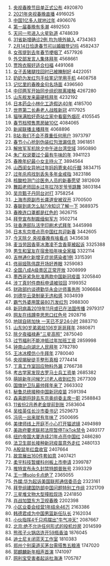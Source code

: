 1. [央视春晚节目单正式公布](http://www.baidu.com/baidu?cl=3&tn=SE_baiduhomet8_jmjb7mjw&rsv_dl=fyb_top&fr=top1000&wd=%D1%EB%CA%D3%B4%BA%CD%ED%BD%DA%C4%BF%B5%A5%D5%FD%CA%BD%B9%AB%B2%BC) 4920870
1. [2021年央视春晚直播](http://www.baidu.com/baidu?cl=3&tn=SE_baiduhomet8_jmjb7mjw&rsv_dl=fyb_top&fr=top1000&wd=2021%C4%EA%D1%EB%CA%D3%B4%BA%CD%ED%D6%B1%B2%A5) 4916025
1. [中国1亿多人就地过年](http://www.baidu.com/baidu?cl=3&tn=SE_baiduhomet8_jmjb7mjw&rsv_dl=fyb_top&fr=top1000&wd=%D6%D0%B9%FA1%D2%DA%B6%E0%C8%CB%BE%CD%B5%D8%B9%FD%C4%EA) 4906076
1. [第一届春晚有多潮](http://www.baidu.com/baidu?cl=3&tn=SE_baiduhomet8_jmjb7mjw&rsv_dl=fyb_top&fr=top1000&wd=%B5%DA%D2%BB%BD%EC%B4%BA%CD%ED%D3%D0%B6%E0%B3%B1) 4892503
1. [天问一号进入火星轨道](http://www.baidu.com/baidu?cl=3&tn=SE_baiduhomet8_jmjb7mjw&rsv_dl=fyb_top&fr=top1000&wd=%CC%EC%CE%CA%D2%BB%BA%C5%BD%F8%C8%EB%BB%F0%D0%C7%B9%EC%B5%C0) 4748639
1. [31省新增确诊2例 均为境外输入](http://www.baidu.com/baidu?cl=3&tn=SE_baiduhomet8_jmjb7mjw&rsv_dl=fyb_top&fr=top1000&wd=31%CA%A1%D0%C2%D4%F6%C8%B7%D5%EF2%C0%FD%20%BE%F9%CE%AA%BE%B3%CD%E2%CA%E4%C8%EB) 4734363
1. [2月14日恰逢春节可以婚姻登记吗](http://www.baidu.com/baidu?cl=3&tn=SE_baiduhomet8_jmjb7mjw&rsv_dl=fyb_top&fr=top1000&wd=2%D4%C214%C8%D5%C7%A1%B7%EA%B4%BA%BD%DA%BF%C9%D2%D4%BB%E9%D2%F6%B5%C7%BC%C7%C2%F0) 4582437
1. [女孩提到去年春节哽咽了](http://www.baidu.com/baidu?cl=3&tn=SE_baiduhomet8_jmjb7mjw&rsv_dl=fyb_top&fr=top1000&wd=%C5%AE%BA%A2%CC%E1%B5%BD%C8%A5%C4%EA%B4%BA%BD%DA%DF%EC%D1%CA%C1%CB) 4577926
1. [外交部发言人集体拜年](http://www.baidu.com/baidu?cl=3&tn=SE_baiduhomet8_jmjb7mjw&rsv_dl=fyb_top&fr=top1000&wd=%CD%E2%BD%BB%B2%BF%B7%A2%D1%D4%C8%CB%BC%AF%CC%E5%B0%DD%C4%EA) 4568661
1. [贾玲衣服好适合扫福](http://www.baidu.com/baidu?cl=3&tn=SE_baiduhomet8_jmjb7mjw&rsv_dl=fyb_top&fr=top1000&wd=%BC%D6%C1%E1%D2%C2%B7%FE%BA%C3%CA%CA%BA%CF%C9%A8%B8%A3) 4491068
1. [女子丢猪腿找回时已被腌制好](http://www.baidu.com/baidu?cl=3&tn=SE_baiduhomet8_jmjb7mjw&rsv_dl=fyb_top&fr=top1000&wd=%C5%AE%D7%D3%B6%AA%D6%ED%CD%C8%D5%D2%BB%D8%CA%B1%D2%D1%B1%BB%EB%E7%D6%C6%BA%C3) 4422051
1. [奶奶为发红包手绘笔记学用手机](http://www.baidu.com/baidu?cl=3&tn=SE_baiduhomet8_jmjb7mjw&rsv_dl=fyb_top&fr=top1000&wd=%C4%CC%C4%CC%CE%AA%B7%A2%BA%EC%B0%FC%CA%D6%BB%E6%B1%CA%BC%C7%D1%A7%D3%C3%CA%D6%BB%FA) 4408758
1. [记忆里的春晚金句名场面](http://www.baidu.com/baidu?cl=3&tn=SE_baiduhomet8_jmjb7mjw&rsv_dl=fyb_top&fr=top1000&wd=%BC%C7%D2%E4%C0%EF%B5%C4%B4%BA%CD%ED%BD%F0%BE%E4%C3%FB%B3%A1%C3%E6) 4396560
1. [中印两军开始同步组织脱离接触](http://www.baidu.com/baidu?cl=3&tn=SE_baiduhomet8_jmjb7mjw&rsv_dl=fyb_top&fr=top1000&wd=%D6%D0%D3%A1%C1%BD%BE%FC%BF%AA%CA%BC%CD%AC%B2%BD%D7%E9%D6%AF%CD%D1%C0%EB%BD%D3%B4%A5) 4267280
1. [山东舰发来最硬核拜年](http://www.baidu.com/baidu?cl=3&tn=SE_baiduhomet8_jmjb7mjw&rsv_dl=fyb_top&fr=top1000&wd=%C9%BD%B6%AB%BD%A2%B7%A2%C0%B4%D7%EE%D3%B2%BA%CB%B0%DD%C4%EA) 4232192
1. [日本药企小林化工造假达40年](http://www.baidu.com/baidu?cl=3&tn=SE_baiduhomet8_jmjb7mjw&rsv_dl=fyb_top&fr=top1000&wd=%C8%D5%B1%BE%D2%A9%C6%F3%D0%A1%C1%D6%BB%AF%B9%A4%D4%EC%BC%D9%B4%EF40%C4%EA) 4185700
1. [世界第二长寿老人战胜新冠](http://www.baidu.com/baidu?cl=3&tn=SE_baiduhomet8_jmjb7mjw&rsv_dl=fyb_top&fr=top1000&wd=%CA%C0%BD%E7%B5%DA%B6%FE%B3%A4%CA%D9%C0%CF%C8%CB%D5%BD%CA%A4%D0%C2%B9%DA) 4117925
1. [猫咪满脸好奇站立家中看窗外烟花](http://www.baidu.com/baidu?cl=3&tn=SE_baiduhomet8_jmjb7mjw&rsv_dl=fyb_top&fr=top1000&wd=%C3%A8%DF%E4%C2%FA%C1%B3%BA%C3%C6%E6%D5%BE%C1%A2%BC%D2%D6%D0%BF%B4%B4%B0%CD%E2%D1%CC%BB%A8) 4105545
1. [春节档预售票房破10亿](http://www.baidu.com/baidu?cl=3&tn=SE_baiduhomet8_jmjb7mjw&rsv_dl=fyb_top&fr=top1000&wd=%B4%BA%BD%DA%B5%B5%D4%A4%CA%DB%C6%B1%B7%BF%C6%C610%D2%DA) 4084065
1. [新闻联播主播拜年](http://www.baidu.com/baidu?cl=3&tn=SE_baiduhomet8_jmjb7mjw&rsv_dl=fyb_top&fr=top1000&wd=%D0%C2%CE%C5%C1%AA%B2%A5%D6%F7%B2%A5%B0%DD%C4%EA) 4068896
1. [B站:我们不会不尊重任何用户](http://www.baidu.com/baidu?cl=3&tn=SE_baiduhomet8_jmjb7mjw&rsv_dl=fyb_top&fr=top1000&wd=B%D5%BE%3A%CE%D2%C3%C7%B2%BB%BB%E1%B2%BB%D7%F0%D6%D8%C8%CE%BA%CE%D3%C3%BB%A7) 3973797
1. [春节小心抢到伪装红包泄漏信息](http://www.baidu.com/baidu?cl=3&tn=SE_baiduhomet8_jmjb7mjw&rsv_dl=fyb_top&fr=top1000&wd=%B4%BA%BD%DA%D0%A1%D0%C4%C7%C0%B5%BD%CE%B1%D7%B0%BA%EC%B0%FC%D0%B9%C2%A9%D0%C5%CF%A2) 3961851
1. [解放军军机除夕中午进台湾空域](http://www.baidu.com/baidu?cl=3&tn=SE_baiduhomet8_jmjb7mjw&rsv_dl=fyb_top&fr=top1000&wd=%BD%E2%B7%C5%BE%FC%BE%FC%BB%FA%B3%FD%CF%A6%D6%D0%CE%E7%BD%F8%CC%A8%CD%E5%BF%D5%D3%F2) 3950890
1. [朱广权说要过个最有牛味的年](http://www.baidu.com/baidu?cl=3&tn=SE_baiduhomet8_jmjb7mjw&rsv_dl=fyb_top&fr=top1000&wd=%D6%EC%B9%E3%C8%A8%CB%B5%D2%AA%B9%FD%B8%F6%D7%EE%D3%D0%C5%A3%CE%B6%B5%C4%C4%EA) 3941123
1. [春晚年纪最小女主持火了](http://www.baidu.com/baidu?cl=3&tn=SE_baiduhomet8_jmjb7mjw&rsv_dl=fyb_top&fr=top1000&wd=%B4%BA%CD%ED%C4%EA%BC%CD%D7%EE%D0%A1%C5%AE%D6%F7%B3%D6%BB%F0%C1%CB) 3894564
1. [山西闺女异地过年妈妈寄来40斤醋](http://www.baidu.com/baidu?cl=3&tn=SE_baiduhomet8_jmjb7mjw&rsv_dl=fyb_top&fr=top1000&wd=%C9%BD%CE%F7%B9%EB%C5%AE%D2%EC%B5%D8%B9%FD%C4%EA%C2%E8%C2%E8%BC%C4%C0%B440%BD%EF%B4%D7) 3834715
1. [过年杀鸡找到丢失多年金戒指](http://www.baidu.com/baidu?cl=3&tn=SE_baiduhomet8_jmjb7mjw&rsv_dl=fyb_top&fr=top1000&wd=%B9%FD%C4%EA%C9%B1%BC%A6%D5%D2%B5%BD%B6%AA%CA%A7%B6%E0%C4%EA%BD%F0%BD%E4%D6%B8) 3823186
1. [核酸检测门诊医务人员的新春愿望](http://www.baidu.com/baidu?cl=3&tn=SE_baiduhomet8_jmjb7mjw&rsv_dl=fyb_top&fr=top1000&wd=%BA%CB%CB%E1%BC%EC%B2%E2%C3%C5%D5%EF%D2%BD%CE%F1%C8%CB%D4%B1%B5%C4%D0%C2%B4%BA%D4%B8%CD%FB) 3812609
1. [舞蹈老师回乡过年拉78岁爷爷跳舞](http://www.baidu.com/baidu?cl=3&tn=SE_baiduhomet8_jmjb7mjw&rsv_dl=fyb_top&fr=top1000&wd=%CE%E8%B5%B8%C0%CF%CA%A6%BB%D8%CF%E7%B9%FD%C4%EA%C0%AD78%CB%EA%D2%AF%D2%AF%CC%F8%CE%E8) 3803184
1. [吴京甄子丹同台对打](http://www.baidu.com/baidu?cl=3&tn=SE_baiduhomet8_jmjb7mjw&rsv_dl=fyb_top&fr=top1000&wd=%CE%E2%BE%A9%D5%E7%D7%D3%B5%A4%CD%AC%CC%A8%B6%D4%B4%F2) 3758254
1. [上海市原副市长龚道安被双开](http://www.baidu.com/baidu?cl=3&tn=SE_baiduhomet8_jmjb7mjw&rsv_dl=fyb_top&fr=top1000&wd=%C9%CF%BA%A3%CA%D0%D4%AD%B8%B1%CA%D0%B3%A4%B9%A8%B5%C0%B0%B2%B1%BB%CB%AB%BF%AA) 3700500
1. [春联到底怎么贴?冷知识了解一下](http://www.baidu.com/baidu?cl=3&tn=SE_baiduhomet8_jmjb7mjw&rsv_dl=fyb_top&fr=top1000&wd=%B4%BA%C1%AA%B5%BD%B5%D7%D4%F5%C3%B4%CC%F9%3F%C0%E4%D6%AA%CA%B6%C1%CB%BD%E2%D2%BB%CF%C2) 3689375
1. [春晚连口罩都是红色的](http://www.baidu.com/baidu?cl=3&tn=SE_baiduhomet8_jmjb7mjw&rsv_dl=fyb_top&fr=top1000&wd=%B4%BA%CD%ED%C1%AC%BF%DA%D5%D6%B6%BC%CA%C7%BA%EC%C9%AB%B5%C4) 3626715
1. [拜登宣布制裁缅甸军方](http://www.baidu.com/baidu?cl=3&tn=SE_baiduhomet8_jmjb7mjw&rsv_dl=fyb_top&fr=top1000&wd=%B0%DD%B5%C7%D0%FB%B2%BC%D6%C6%B2%C3%C3%E5%B5%E9%BE%FC%B7%BD) 3502714
1. [驻香港部队活字印刷术式拜年](http://www.baidu.com/baidu?cl=3&tn=SE_baiduhomet8_jmjb7mjw&rsv_dl=fyb_top&fr=top1000&wd=%D7%A4%CF%E3%B8%DB%B2%BF%B6%D3%BB%EE%D7%D6%D3%A1%CB%A2%CA%F5%CA%BD%B0%DD%C4%EA) 3445998
1. [日本东京塔点亮中国红共迎新春](http://www.baidu.com/baidu?cl=3&tn=SE_baiduhomet8_jmjb7mjw&rsv_dl=fyb_top&fr=top1000&wd=%C8%D5%B1%BE%B6%AB%BE%A9%CB%FE%B5%E3%C1%C1%D6%D0%B9%FA%BA%EC%B9%B2%D3%AD%D0%C2%B4%BA) 3442605
1. [今天除夕 央视春晚有啥看点](http://www.baidu.com/baidu?cl=3&tn=SE_baiduhomet8_jmjb7mjw&rsv_dl=fyb_top&fr=top1000&wd=%BD%F1%CC%EC%B3%FD%CF%A6%20%D1%EB%CA%D3%B4%BA%CD%ED%D3%D0%C9%B6%BF%B4%B5%E3) 3435638
1. [麦当劳因香草冰激凌不含香草被起诉](http://www.baidu.com/baidu?cl=3&tn=SE_baiduhomet8_jmjb7mjw&rsv_dl=fyb_top&fr=top1000&wd=%C2%F3%B5%B1%C0%CD%D2%F2%CF%E3%B2%DD%B1%F9%BC%A4%C1%E8%B2%BB%BA%AC%CF%E3%B2%DD%B1%BB%C6%F0%CB%DF) 3325388
1. [男生和室友在宿舍拍年味全家福](http://www.baidu.com/baidu?cl=3&tn=SE_baiduhomet8_jmjb7mjw&rsv_dl=fyb_top&fr=top1000&wd=%C4%D0%C9%FA%BA%CD%CA%D2%D3%D1%D4%DA%CB%DE%C9%E1%C5%C4%C4%EA%CE%B6%C8%AB%BC%D2%B8%A3) 3322114
1. [吉林通化新增无症状感染者1例](http://www.baidu.com/baidu?cl=3&tn=SE_baiduhomet8_jmjb7mjw&rsv_dl=fyb_top&fr=top1000&wd=%BC%AA%C1%D6%CD%A8%BB%AF%D0%C2%D4%F6%CE%DE%D6%A2%D7%B4%B8%D0%C8%BE%D5%DF1%C0%FD) 3315391
1. [佟丽娅陈伟霆开场好养眼](http://www.baidu.com/baidu?cl=3&tn=SE_baiduhomet8_jmjb7mjw&rsv_dl=fyb_top&fr=top1000&wd=%D9%A1%C0%F6%E6%AB%B3%C2%CE%B0%F6%AA%BF%AA%B3%A1%BA%C3%D1%F8%D1%DB) 3259083
1. [全国八成A级景区正常开放](http://www.baidu.com/baidu?cl=3&tn=SE_baiduhomet8_jmjb7mjw&rsv_dl=fyb_top&fr=top1000&wd=%C8%AB%B9%FA%B0%CB%B3%C9A%BC%B6%BE%B0%C7%F8%D5%FD%B3%A3%BF%AA%B7%C5) 3208999
1. [墨西哥紧急批准两款中国新冠疫苗](http://www.baidu.com/baidu?cl=3&tn=SE_baiduhomet8_jmjb7mjw&rsv_dl=fyb_top&fr=top1000&wd=%C4%AB%CE%F7%B8%E7%BD%F4%BC%B1%C5%FA%D7%BC%C1%BD%BF%EE%D6%D0%B9%FA%D0%C2%B9%DA%D2%DF%C3%E7) 3205840
1. [涉丁真91件商标申请被驳回](http://www.baidu.com/baidu?cl=3&tn=SE_baiduhomet8_jmjb7mjw&rsv_dl=fyb_top&fr=top1000&wd=%C9%E6%B6%A1%D5%E691%BC%FE%C9%CC%B1%EA%C9%EA%C7%EB%B1%BB%B2%B5%BB%D8) 3199352
1. [财政部约谈德勤华永会计师事务所](http://www.baidu.com/baidu?cl=3&tn=SE_baiduhomet8_jmjb7mjw&rsv_dl=fyb_top&fr=top1000&wd=%B2%C6%D5%FE%B2%BF%D4%BC%CC%B8%B5%C2%C7%DA%BB%AA%D3%C0%BB%E1%BC%C6%CA%A6%CA%C2%CE%F1%CB%F9) 3096684
1. [刘德华云录制毫无违和感](http://www.baidu.com/baidu?cl=3&tn=SE_baiduhomet8_jmjb7mjw&rsv_dl=fyb_top&fr=top1000&wd=%C1%F5%B5%C2%BB%AA%D4%C6%C2%BC%D6%C6%BA%C1%CE%DE%CE%A5%BA%CD%B8%D0) 3034939
1. [霸气外婆用筐装80万发红包](http://www.baidu.com/baidu?cl=3&tn=SE_baiduhomet8_jmjb7mjw&rsv_dl=fyb_top&fr=top1000&wd=%B0%D4%C6%F8%CD%E2%C6%C5%D3%C3%BF%F0%D7%B080%CD%F2%B7%A2%BA%EC%B0%FC) 2988300
1. [新冠病毒2019年11月或已在法国传播](http://www.baidu.com/baidu?cl=3&tn=SE_baiduhomet8_jmjb7mjw&rsv_dl=fyb_top&fr=top1000&wd=%D0%C2%B9%DA%B2%A1%B6%BE2019%C4%EA11%D4%C2%BB%F2%D2%D1%D4%DA%B7%A8%B9%FA%B4%AB%B2%A5) 2979317
1. [网友在线蹲李思思口红色号](http://www.baidu.com/baidu?cl=3&tn=SE_baiduhomet8_jmjb7mjw&rsv_dl=fyb_top&fr=top1000&wd=%CD%F8%D3%D1%D4%DA%CF%DF%B6%D7%C0%EE%CB%BC%CB%BC%BF%DA%BA%EC%C9%AB%BA%C5) 2928716
1. [地球自转加快 一天已不足24小时](http://www.baidu.com/baidu?cl=3&tn=SE_baiduhomet8_jmjb7mjw&rsv_dl=fyb_top&fr=top1000&wd=%B5%D8%C7%F2%D7%D4%D7%AA%BC%D3%BF%EC%20%D2%BB%CC%EC%D2%D1%B2%BB%D7%E324%D0%A1%CA%B1) 2883710
1. [山东90岁弟弟给106岁哥哥拜年](http://www.baidu.com/baidu?cl=3&tn=SE_baiduhomet8_jmjb7mjw&rsv_dl=fyb_top&fr=top1000&wd=%C9%BD%B6%AB90%CB%EA%B5%DC%B5%DC%B8%F8106%CB%EA%B8%E7%B8%E7%B0%DD%C4%EA) 2880871
1. [除夕夜福禄寿"三星高照"](http://www.baidu.com/baidu?cl=3&tn=SE_baiduhomet8_jmjb7mjw&rsv_dl=fyb_top&fr=top1000&wd=%B3%FD%CF%A6%D2%B9%B8%A3%C2%BB%CA%D9%22%C8%FD%D0%C7%B8%DF%D5%D5%22) 2875040
1. [过节福利不能冲抵过年加班工资](http://www.baidu.com/baidu?cl=3&tn=SE_baiduhomet8_jmjb7mjw&rsv_dl=fyb_top&fr=top1000&wd=%B9%FD%BD%DA%B8%A3%C0%FB%B2%BB%C4%DC%B3%E5%B5%D6%B9%FD%C4%EA%BC%D3%B0%E0%B9%A4%D7%CA) 2859998
1. [钟南山向湖北人民拜年](http://www.baidu.com/baidu?cl=3&tn=SE_baiduhomet8_jmjb7mjw&rsv_dl=fyb_top&fr=top1000&wd=%D6%D3%C4%CF%C9%BD%CF%F2%BA%FE%B1%B1%C8%CB%C3%F1%B0%DD%C4%EA) 2782780
1. [王冰冰模仿小牛拜年](http://www.baidu.com/baidu?cl=3&tn=SE_baiduhomet8_jmjb7mjw&rsv_dl=fyb_top&fr=top1000&wd=%CD%F5%B1%F9%B1%F9%C4%A3%B7%C2%D0%A1%C5%A3%B0%DD%C4%EA) 2780040
1. [央视揭秘徒手整形真相](http://www.baidu.com/baidu?cl=3&tn=SE_baiduhomet8_jmjb7mjw&rsv_dl=fyb_top&fr=top1000&wd=%D1%EB%CA%D3%BD%D2%C3%D8%CD%BD%CA%D6%D5%FB%D0%CE%D5%E6%CF%E0) 2774414
1. [丁真工作室回应物料外漏](http://www.baidu.com/baidu?cl=3&tn=SE_baiduhomet8_jmjb7mjw&rsv_dl=fyb_top&fr=top1000&wd=%B6%A1%D5%E6%B9%A4%D7%F7%CA%D2%BB%D8%D3%A6%CE%EF%C1%CF%CD%E2%C2%A9) 2766738
1. [考古学家发现古罗马士兵工资单](http://www.baidu.com/baidu?cl=3&tn=SE_baiduhomet8_jmjb7mjw&rsv_dl=fyb_top&fr=top1000&wd=%BF%BC%B9%C5%D1%A7%BC%D2%B7%A2%CF%D6%B9%C5%C2%DE%C2%ED%CA%BF%B1%F8%B9%A4%D7%CA%B5%A5) 2685382
1. [萌娃新年问候乞讨老人收到红包](http://www.baidu.com/baidu?cl=3&tn=SE_baiduhomet8_jmjb7mjw&rsv_dl=fyb_top&fr=top1000&wd=%C3%C8%CD%DE%D0%C2%C4%EA%CE%CA%BA%F2%C6%F2%CC%D6%C0%CF%C8%CB%CA%D5%B5%BD%BA%EC%B0%FC) 2677309
1. [国旗护卫队最帅拜年来了](http://www.baidu.com/baidu?cl=3&tn=SE_baiduhomet8_jmjb7mjw&rsv_dl=fyb_top&fr=top1000&wd=%B9%FA%C6%EC%BB%A4%CE%C0%B6%D3%D7%EE%CB%A7%B0%DD%C4%EA%C0%B4%C1%CB) 2663302
1. [秘鲁总统接种中国新冠疫苗](http://www.baidu.com/baidu?cl=3&tn=SE_baiduhomet8_jmjb7mjw&rsv_dl=fyb_top&fr=top1000&wd=%C3%D8%C2%B3%D7%DC%CD%B3%BD%D3%D6%D6%D6%D0%B9%FA%D0%C2%B9%DA%D2%DF%C3%E7) 2591394
1. [森喜朗将辞去东京奥组委主席一职](http://www.baidu.com/baidu?cl=3&tn=SE_baiduhomet8_jmjb7mjw&rsv_dl=fyb_top&fr=top1000&wd=%C9%AD%CF%B2%C0%CA%BD%AB%B4%C7%C8%A5%B6%AB%BE%A9%B0%C2%D7%E9%CE%AF%D6%F7%CF%AF%D2%BB%D6%B0) 2588843
1. [11省份2月养老金提前到账](http://www.baidu.com/baidu?cl=3&tn=SE_baiduhomet8_jmjb7mjw&rsv_dl=fyb_top&fr=top1000&wd=11%CA%A1%B7%DD2%D4%C2%D1%F8%C0%CF%BD%F0%CC%E1%C7%B0%B5%BD%D5%CB) 2583604
1. [吴桂英任长沙市委书记](http://www.baidu.com/baidu?cl=3&tn=SE_baiduhomet8_jmjb7mjw&rsv_dl=fyb_top&fr=top1000&wd=%CE%E2%B9%F0%D3%A2%C8%CE%B3%A4%C9%B3%CA%D0%CE%AF%CA%E9%BC%C7) 2529673
1. [冯巩一出来就有年味了](http://www.baidu.com/baidu?cl=3&tn=SE_baiduhomet8_jmjb7mjw&rsv_dl=fyb_top&fr=top1000&wd=%B7%EB%B9%AE%D2%BB%B3%F6%C0%B4%BE%CD%D3%D0%C4%EA%CE%B6%C1%CB) 2500695
1. [美律师线上开庭不小心打开猫滤镜](http://www.baidu.com/baidu?cl=3&tn=SE_baiduhomet8_jmjb7mjw&rsv_dl=fyb_top&fr=top1000&wd=%C3%C0%C2%C9%CA%A6%CF%DF%C9%CF%BF%AA%CD%A5%B2%BB%D0%A1%D0%C4%B4%F2%BF%AA%C3%A8%C2%CB%BE%B5) 2494989
1. [美政府要求联邦法院暂停TikTok禁令](http://www.baidu.com/baidu?cl=3&tn=SE_baiduhomet8_jmjb7mjw&rsv_dl=fyb_top&fr=top1000&wd=%C3%C0%D5%FE%B8%AE%D2%AA%C7%F3%C1%AA%B0%EE%B7%A8%D4%BA%D4%DD%CD%A3TikTok%BD%FB%C1%EE) 2493177
1. [纽约帝国大厦连续21年点亮中国红](http://www.baidu.com/baidu?cl=3&tn=SE_baiduhomet8_jmjb7mjw&rsv_dl=fyb_top&fr=top1000&wd=%C5%A6%D4%BC%B5%DB%B9%FA%B4%F3%CF%C3%C1%AC%D0%F821%C4%EA%B5%E3%C1%C1%D6%D0%B9%FA%BA%EC) 2486280
1. [法卫生部长接种新冠疫苗意外走红](http://www.baidu.com/baidu?cl=3&tn=SE_baiduhomet8_jmjb7mjw&rsv_dl=fyb_top&fr=top1000&wd=%B7%A8%CE%C0%C9%FA%B2%BF%B3%A4%BD%D3%D6%D6%D0%C2%B9%DA%D2%DF%C3%E7%D2%E2%CD%E2%D7%DF%BA%EC) 2480133
1. [A股鼠年红盘收官](http://www.baidu.com/baidu?cl=3&tn=SE_baiduhomet8_jmjb7mjw&rsv_dl=fyb_top&fr=top1000&wd=A%B9%C9%CA%F3%C4%EA%BA%EC%C5%CC%CA%D5%B9%D9) 2407664
1. [故宫展出160件套如意](http://www.baidu.com/baidu?cl=3&tn=SE_baiduhomet8_jmjb7mjw&rsv_dl=fyb_top&fr=top1000&wd=%B9%CA%B9%AC%D5%B9%B3%F6160%BC%FE%CC%D7%C8%E7%D2%E2) 2407421
1. [柔宇科技暂缓科创板上市申请](http://www.baidu.com/baidu?cl=3&tn=SE_baiduhomet8_jmjb7mjw&rsv_dl=fyb_top&fr=top1000&wd=%C8%E1%D3%EE%BF%C6%BC%BC%D4%DD%BB%BA%BF%C6%B4%B4%B0%E5%C9%CF%CA%D0%C9%EA%C7%EB) 2399787
1. [推特宣布永久封禁特朗普账号](http://www.baidu.com/baidu?cl=3&tn=SE_baiduhomet8_jmjb7mjw&rsv_dl=fyb_top&fr=top1000&wd=%CD%C6%CC%D8%D0%FB%B2%BC%D3%C0%BE%C3%B7%E2%BD%FB%CC%D8%C0%CA%C6%D5%D5%CB%BA%C5) 2393329
1. [王一博solo卡点绝了](http://www.baidu.com/baidu?cl=3&tn=SE_baiduhomet8_jmjb7mjw&rsv_dl=fyb_top&fr=top1000&wd=%CD%F5%D2%BB%B2%A9solo%BF%A8%B5%E3%BE%F8%C1%CB) 2365055
1. [外媒:华为起诉美国联邦通信委员会](http://www.baidu.com/baidu?cl=3&tn=SE_baiduhomet8_jmjb7mjw&rsv_dl=fyb_top&fr=top1000&wd=%CD%E2%C3%BD%3A%BB%AA%CE%AA%C6%F0%CB%DF%C3%C0%B9%FA%C1%AA%B0%EE%CD%A8%D0%C5%CE%AF%D4%B1%BB%E1) 2323161
1. [拜登组建国防部中国问题特别工作组](http://www.baidu.com/baidu?cl=3&tn=SE_baiduhomet8_jmjb7mjw&rsv_dl=fyb_top&fr=top1000&wd=%B0%DD%B5%C7%D7%E9%BD%A8%B9%FA%B7%C0%B2%BF%D6%D0%B9%FA%CE%CA%CC%E2%CC%D8%B1%F0%B9%A4%D7%F7%D7%E9) 2321709
1. [三星堆文物大型撞脸现场](http://www.baidu.com/baidu?cl=3&tn=SE_baiduhomet8_jmjb7mjw&rsv_dl=fyb_top&fr=top1000&wd=%C8%FD%D0%C7%B6%D1%CE%C4%CE%EF%B4%F3%D0%CD%D7%B2%C1%B3%CF%D6%B3%A1) 2241850
1. [肖战加盟东方卫视春晚](http://www.baidu.com/baidu?cl=3&tn=SE_baiduhomet8_jmjb7mjw&rsv_dl=fyb_top&fr=top1000&wd=%D0%A4%D5%BD%BC%D3%C3%CB%B6%AB%B7%BD%CE%C0%CA%D3%B4%BA%CD%ED) 2202398
1. [小区业委会经营1年结余46万](http://www.baidu.com/baidu?cl=3&tn=SE_baiduhomet8_jmjb7mjw&rsv_dl=fyb_top&fr=top1000&wd=%D0%A1%C7%F8%D2%B5%CE%AF%BB%E1%BE%AD%D3%AA1%C4%EA%BD%E1%D3%E046%CD%F2) 2163386
1. [韩德君成为中国男篮新任队长](http://www.baidu.com/baidu?cl=3&tn=SE_baiduhomet8_jmjb7mjw&rsv_dl=fyb_top&fr=top1000&wd=%BA%AB%B5%C2%BE%FD%B3%C9%CE%AA%D6%D0%B9%FA%C4%D0%C0%BA%D0%C2%C8%CE%B6%D3%B3%A4) 2162034
1. [小伙指挥4千只鸡摆出"牛气冲天"](http://www.baidu.com/baidu?cl=3&tn=SE_baiduhomet8_jmjb7mjw&rsv_dl=fyb_top&fr=top1000&wd=%D0%A1%BB%EF%D6%B8%BB%D34%C7%A7%D6%BB%BC%A6%B0%DA%B3%F6%22%C5%A3%C6%F8%B3%E5%CC%EC%22) 2087667
1. [北京:绝不允许任何形式的投机炒房](http://www.baidu.com/baidu?cl=3&tn=SE_baiduhomet8_jmjb7mjw&rsv_dl=fyb_top&fr=top1000&wd=%B1%B1%BE%A9%3A%BE%F8%B2%BB%D4%CA%D0%ED%C8%CE%BA%CE%D0%CE%CA%BD%B5%C4%CD%B6%BB%FA%B3%B4%B7%BF) 2014599
1. [熊孩子火锅店连开59瓶香油](http://www.baidu.com/baidu?cl=3&tn=SE_baiduhomet8_jmjb7mjw&rsv_dl=fyb_top&fr=top1000&wd=%D0%DC%BA%A2%D7%D3%BB%F0%B9%F8%B5%EA%C1%AC%BF%AA59%C6%BF%CF%E3%D3%CD) 1876045
1. [迪士尼关闭蓝天工作室](http://www.baidu.com/baidu?cl=3&tn=SE_baiduhomet8_jmjb7mjw&rsv_dl=fyb_top&fr=top1000&wd=%B5%CF%CA%BF%C4%E1%B9%D8%B1%D5%C0%B6%CC%EC%B9%A4%D7%F7%CA%D2) 1810383
1. [郑州个别渠道买茅台需搭售五粮液](http://www.baidu.com/baidu?cl=3&tn=SE_baiduhomet8_jmjb7mjw&rsv_dl=fyb_top&fr=top1000&wd=%D6%A3%D6%DD%B8%F6%B1%F0%C7%FE%B5%C0%C2%F2%C3%A9%CC%A8%D0%E8%B4%EE%CA%DB%CE%E5%C1%B8%D2%BA) 1747020
1. [郭麒麟新年相声首演](http://www.baidu.com/baidu?cl=3&tn=SE_baiduhomet8_jmjb7mjw&rsv_dl=fyb_top&fr=top1000&wd=%B9%F9%F7%E8%F7%EB%D0%C2%C4%EA%CF%E0%C9%F9%CA%D7%D1%DD) 1741097
1. [网利宝受害者起诉杜海涛](http://www.baidu.com/baidu?cl=3&tn=SE_baiduhomet8_jmjb7mjw&rsv_dl=fyb_top&fr=top1000&wd=%CD%F8%C0%FB%B1%A6%CA%DC%BA%A6%D5%DF%C6%F0%CB%DF%B6%C5%BA%A3%CC%CE) 1705787
